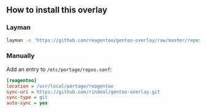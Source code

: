 How to install this overlay
----------------------------

### Layman

```sh
layman -o 'https://github.com/reagentoo/gentoo-overlay/raw/master/repositories.xml' -f -a reagentoo
```

### Manually
Add an entry to `/etc/portage/repos.conf`:
```ini
[reagentoo]
location = /usr/local/portage/reagentoo
sync-uri = https://github.com/rindeal/gentoo-overlay.git
sync-type = git
auto-sync = yes
```
